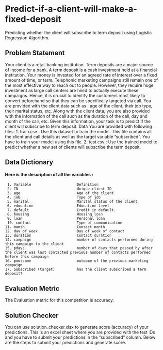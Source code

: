 # Predict-if-a-client-will-make-a-fixed-deposit
Predicting whether the client will subscribe to term deposit using Logistic Regression Algorithm.
## Problem Statement
Your client is a retail banking institution. Term deposits are a major source of income for a bank. A term deposit is a cash investment held at a financial institution. Your money is invested for an agreed rate of interest over a fixed amount of time, or term.
Telephonic marketing campaigns still remain one of the most effective way to reach out to people. However, they require huge investment as large call centers are hired to actually execute these campaigns. Hence, it is crucial to identify the customers most likely to convert beforehand so that they can be specifically targeted via call.
You are provided with the client data such as : age of the client, their job type, their marital status, etc. Along with the client data, you are also provided with the information of the call such as the duration of the call, day and month of the call, etc. Given this information, your task is to predict if
the client will subscribe to term deposit. Data You are provided with following files: 
    1. train.csv : Use this dataset to train the model. This file contains all the client and call details as well as the target variable “subscribed”. You have  to train your model using this file.
    2. test.csv : Use the trained model to predict whether a new set of clients will subscribe the term deposit.
## Data Dictionary
#### Here is the description of all the variables :
     1. Variable                     Definition
     2. ID                           Unique client ID
     3. age                          Age of the client
     4. job                          Type of job
     5. marital                      Marital status of the client
     6. education                    Education level
     7. default                      Credit in default.
     8. housing                      Housing loan
     9. loan                         Personal loan
     10. contact                     Type of communication
    11. month                        Contact month
    12. day_of_week                  Day of week of contact
    13. duration                     Contact duration
    14. campaign                     number of contacts performed during this campaign to the client
    15. pdays                        number of days that passed by after the client was last contacted previous number of contacts performed before this campaign
    16. poutcome                     outcome of the previous marketing campaign
    17. Subscribed (target)          has the client subscribed a term deposit?
## Evaluation Metric
The Evaluation metric for this competition is accuracy.
## Solution Checker
You can use solution_checker.xlsx to generate score (accuracy) of your
predictions.
This is an excel sheet where you are provided with the test IDs and you have to submit your predictions in the “subscribed” column. Below are the steps to submit your predictions and generate score.
